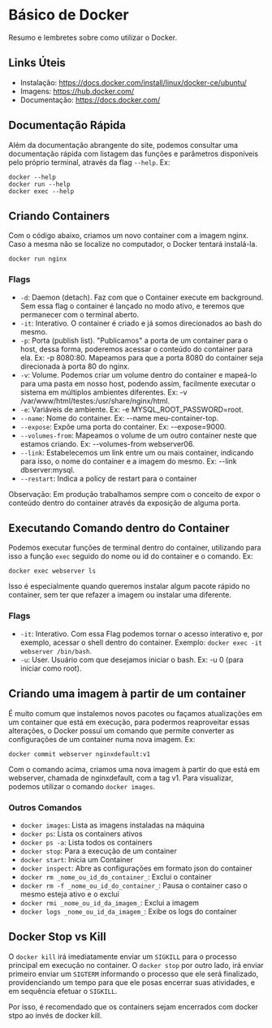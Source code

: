 # Básico de Docker
Resumo e lembretes sobre como utilizar o Docker.

## Links Úteis
- Instalação: https://docs.docker.com/install/linux/docker-ce/ubuntu/
- Imagens: https://hub.docker.com/
- Documentação: https://docs.docker.com/

## Documentação Rápida
Além da documentação abrangente do site, podemos consultar uma documentação rápida com listagem das funções e parâmetros disponíveis pelo próprio terminal, através da flag `--help`.
Ex:
```shell
docker --help
docker run --help
docker exec --help
```

## Criando Containers
Com o código abaixo, criamos um novo container com a imagem nginx. Caso a mesma não se localize no computador, o Docker tentará instalá-la.
```shell
docker run nginx
```

### Flags
- `-d`: Daemon (detach). Faz com que o Container execute em background. Sem essa flag o container é lançado no modo ativo, e teremos que permanecer com o terminal aberto.
- `-it`: Interativo. O container é criado e já somos direcionados ao bash do mesmo.
- `-p`: Porta (publish list). "Publicamos" a porta de um container para o host, dessa forma, poderemos acessar o conteúdo do container para ela. Ex: -p 8080:80. Mapeamos para que a porta 8080 do container seja direcionada à porta 80 do nginx.
- `-v`: Volume. Podemos criar um volume dentro do container e mapeá-lo para uma pasta em nosso host, podendo assim, facilmente executar o sistema em múltiplos ambientes diferentes. Ex: -v /var/www/html/testes:/usr/share/nginx/html.
- `-e`: Variáveis de ambiente. Ex: -e MYSQL_ROOT_PASSWORD=root.
- `--name`: Nome do container. Ex: --name meu-container-top.
- `--expose`: Expõe uma porta do container. Ex: --expose=9000.
- `--volumes-from`: Mapeamos o volume de um outro container neste que estamos criando. Ex: --volumes-from webserver06.
- `--link`: Estabelecemos um link entre um ou mais container, indicando para isso, o nome do container e a imagem do mesmo. Ex: --link dbserver:mysql.
- `--restart`: Indica a policy de restart para o container

Observação: Em produção trabalhamos sempre com o conceito de expor o conteúdo dentro do container através da exposição de alguma porta.

## Executando Comando dentro do Container
Podemos executar funções de terminal dentro do container, utilizando para isso a função `exec` seguido do nome ou id do container e o comando.
Ex: 
```shell
docker exec webserver ls
```

Isso é especialmente quando queremos instalar algum pacote rápido no container, sem ter que refazer a imagem ou instalar uma diferente.

### Flags
- `-it`: Interativo. Com essa Flag podemos tornar o acesso interativo e, por exemplo, acessar o shell dentro do container. Exemplo: `docker exec -it webserver /bin/bash`.
- `-u`: User. Usuário com que desejamos iniciar o bash. Ex: -u 0 (para iniciar como root).

## Criando uma imagem à partir de um container
É muito comum que instalemos novos pacotes ou façamos atualizações em um container que está em execução, para podermos reaproveitar essas alterações, o Docker possuí um comando que permite converter as configurações de um container numa nova imagem.
Ex:
```shell
docker commit webserver nginxdefault:v1
```

Com o comando acima, criamos uma nova imagem à partir do que está em webserver, chamada de nginxdefault, com a tag v1. Para visualizar, podemos utilizar o comando `docker images`.

### Outros Comandos
- `docker images`: Lista as imagens instaladas na máquina
- `docker ps`: Lista os containers ativos
- `docker ps -a`: Lista todos os containers
- `docker stop`: Para a execução de um container
- `docker start`: Inicia um Container
- `docker inspect`: Abre as configurações em formato json do container
- `docker rm _nome_ou_id_do_container_`: Exclui o container
- `docker rm -f _nome_ou_id_do_container_`: Pausa o container caso o mesmo esteja ativo e o excluí
- `docker rmi _nome_ou_id_da_imagem_`: Exclui a imagem 
- `docker logs _nome_ou_id_da_imagem_`: Exibe os logs do container

## Docker Stop vs Kill

O `docker kill` irá imediatamente enviar um `SIGKILL` para o processo principal em execução no container. O `docker stop` por outro lado, irá enviar primeiro enviar um `SIGTERM` informando o processo que ele será finalizado, providenciando um tempo para que ele posas encerrar suas atividades, e em sequência efetuar o `SIGKILL`.

Por isso, é recomendado que os containers sejam encerrados com docker stpo ao invés de docker kill.